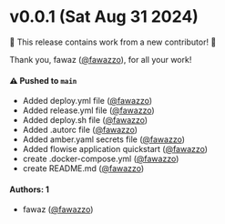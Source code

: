 # v0.0.1 (Sat Aug 31 2024)

:tada: This release contains work from a new contributor! :tada:

Thank you, fawaz ([@fawazzo](https://github.com/fawazzo)), for all your work!

#### ⚠️ Pushed to `main`

- Added deploy.yml file ([@fawazzo](https://github.com/fawazzo))
- Added release.yml file ([@fawazzo](https://github.com/fawazzo))
- Added deploy.sh file ([@fawazzo](https://github.com/fawazzo))
- Added .autorc file ([@fawazzo](https://github.com/fawazzo))
- Added amber.yaml secrets file ([@fawazzo](https://github.com/fawazzo))
- Added flowise application quickstart ([@fawazzo](https://github.com/fawazzo))
- create .docker-compose.yml ([@fawazzo](https://github.com/fawazzo))
- create README.md ([@fawazzo](https://github.com/fawazzo))

#### Authors: 1

- fawaz ([@fawazzo](https://github.com/fawazzo))

